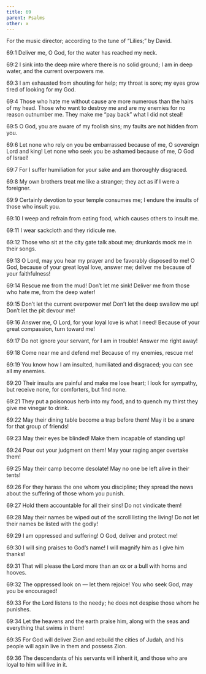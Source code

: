 ```yaml
---
title: 69
parent: Psalms
other: x
---
```



For the music director; according to the tune of “Lilies;” by David.


<a name="69:1">69:1</a> Deliver me, O God,
for the water has reached my neck.

<a name="69:2">69:2</a> I sink into the deep mire
where there is no solid ground;
I am in deep water,
and the current overpowers me.

<a name="69:3">69:3</a> I am exhausted from shouting for help;
my throat is sore;
my eyes grow tired of looking for my God.

<a name="69:4">69:4</a> Those who hate me without cause are more numerous than the hairs of my head.
Those who want to destroy me and are my enemies for no reason outnumber me.
They make me “pay back” what I did not steal!

<a name="69:5">69:5</a> O God, you are aware of my foolish sins;
my faults are not hidden from you.

<a name="69:6">69:6</a> Let none who rely on you be embarrassed because of me,
O sovereign Lord and king!
Let none who seek you be ashamed because of me,
O God of Israel!

<a name="69:7">69:7</a> For I suffer humiliation for your sake
and am thoroughly disgraced.

<a name="69:8">69:8</a> My own brothers treat me like a stranger;
they act as if I were a foreigner.

<a name="69:9">69:9</a> Certainly devotion to your temple consumes me;
I endure the insults of those who insult you.

<a name="69:10">69:10</a> I weep and refrain from eating food,
which causes others to insult me.

<a name="69:11">69:11</a> I wear sackcloth
and they ridicule me.

<a name="69:12">69:12</a> Those who sit at the city gate talk about me;
drunkards mock me in their songs.

<a name="69:13">69:13</a> O Lord, may you hear my prayer and be favorably disposed to me!
O God, because of your great loyal love, answer me;
deliver me because of your faithfulness!

<a name="69:14">69:14</a> Rescue me from the mud! Don’t let me sink!
Deliver me from those who hate me,
from the deep water!

<a name="69:15">69:15</a> Don’t let the current overpower me!
Don’t let the deep swallow me up!
Don’t let the pit devour me!

<a name="69:16">69:16</a> Answer me, O Lord, for your loyal love is what I need!
Because of your great compassion, turn toward me!

<a name="69:17">69:17</a> Do not ignore your servant,
for I am in trouble! Answer me right away!

<a name="69:18">69:18</a> Come near me and defend me!
Because of my enemies, rescue me!

<a name="69:19">69:19</a> You know how I am insulted, humiliated and disgraced;
you can see all my enemies.

<a name="69:20">69:20</a> Their insults are painful and make me lose heart;
I look for sympathy, but receive none,
for comforters, but find none.

<a name="69:21">69:21</a> They put a poisonous herb into my food,
and to quench my thirst they give me vinegar to drink.

<a name="69:22">69:22</a> May their dining table become a trap before them!
May it be a snare for that group of friends!

<a name="69:23">69:23</a> May their eyes be blinded!
Make them incapable of standing up!

<a name="69:24">69:24</a> Pour out your judgment on them!
May your raging anger overtake them!

<a name="69:25">69:25</a> May their camp become desolate!
May no one be left alive in their tents!

<a name="69:26">69:26</a> For they harass the one whom you discipline;
they spread the news about the suffering of those whom you punish.

<a name="69:27">69:27</a> Hold them accountable for all their sins!
Do not vindicate them!

<a name="69:28">69:28</a> May their names be wiped out of the scroll listing the living!
Do not let their names be listed with the godly!

<a name="69:29">69:29</a> I am oppressed and suffering!
O God, deliver and protect me!

<a name="69:30">69:30</a> I will sing praises to God’s name!
I will magnify him as I give him thanks!

<a name="69:31">69:31</a> That will please the Lord more than an ox or a bull
with horns and hooves.

<a name="69:32">69:32</a> The oppressed look on — let them rejoice!
You who seek God, may you be encouraged!

<a name="69:33">69:33</a> For the Lord listens to the needy;
he does not despise those whom he punishes.

<a name="69:34">69:34</a> Let the heavens and the earth praise him,
along with the seas and everything that swims in them!

<a name="69:35">69:35</a> For God will deliver Zion
and rebuild the cities of Judah,
and his people will again live in them and possess Zion.

<a name="69:36">69:36</a> The descendants of his servants will inherit it,
and those who are loyal to him will live in it.